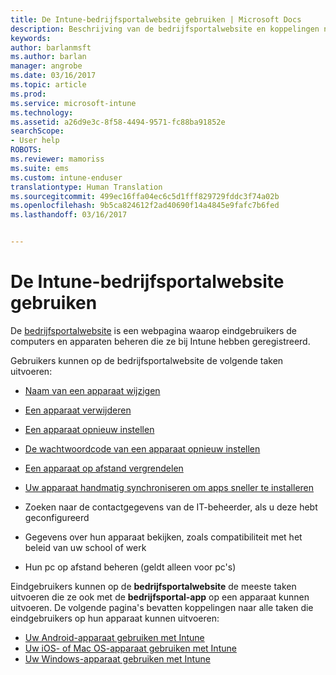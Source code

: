 ```yaml
---
title: De Intune-bedrijfsportalwebsite gebruiken | Microsoft Docs
description: Beschrijving van de bedrijfsportalwebsite en koppelingen naar de stappen voor taken die eindgebruikers op de website kunnen uitvoeren
keywords: 
author: barlanmsft
ms.author: barlan
manager: angrobe
ms.date: 03/16/2017
ms.topic: article
ms.prod: 
ms.service: microsoft-intune
ms.technology: 
ms.assetid: a26d9e3c-8f58-4494-9571-fc88ba91852e
searchScope:
- User help
ROBOTS: 
ms.reviewer: mamoriss
ms.suite: ems
ms.custom: intune-enduser
translationtype: Human Translation
ms.sourcegitcommit: 499ec16ffa04ec6c5d1fff829729fddc3f74a02b
ms.openlocfilehash: 9b5ca824612f2ad40690f14a4845e9fafc7b6fed
ms.lasthandoff: 03/16/2017


---
```


# <a name="using-the-intune-company-portal-website"></a>De Intune-bedrijfsportalwebsite gebruiken
De [bedrijfsportalwebsite](http://portal.manage.microsoft.com) is een webpagina waarop eindgebruikers de computers en apparaten beheren die ze bij Intune hebben geregistreerd.

Gebruikers kunnen op de bedrijfsportalwebsite de volgende taken uitvoeren:

-   [Naam van een apparaat wijzigen](rename-your-device-cpwebsite.md)

-   [Een apparaat verwijderen](remove-your-device-cpwebsite.md)

-   [Een apparaat opnieuw instellen](reset-your-device-cpwebsite.md)

-   [De wachtwoordcode van een apparaat opnieuw instellen](reset-your-passcode-cpwebsite.md)

-   [Een apparaat op afstand vergrendelen](remote-lock-your-device-cpwebsite.md)

-    [Uw apparaat handmatig synchroniseren om apps sneller te installeren](sync-your-device-manually-cpwebsite.md)

-   Zoeken naar de contactgegevens van de IT-beheerder, als u deze hebt geconfigureerd

-   Gegevens over hun apparaat bekijken, zoals compatibiliteit met het beleid van uw school of werk

-   Hun pc op afstand beheren (geldt alleen voor pc's)

Eindgebruikers kunnen op de **bedrijfsportalwebsite** de meeste taken uitvoeren die ze ook met de **bedrijfsportal-app** op een apparaat kunnen uitvoeren. De volgende pagina's bevatten koppelingen naar alle taken die eindgebruikers op hun apparaat kunnen uitvoeren:

- [Uw Android-apparaat gebruiken met Intune](using-your-android-device-with-intune.md)
- [Uw iOS- of Mac OS-apparaat gebruiken met Intune](using-your-ios-or-macOS-device-with-intune.md)
- [Uw Windows-apparaat gebruiken met Intune](using-your-windows-device-with-intune.md)

